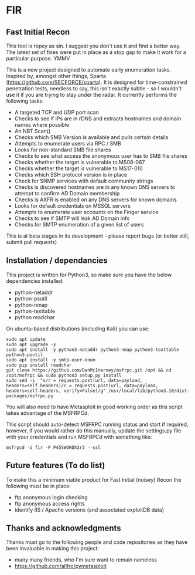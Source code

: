 # FIR
## Fast Initial Recon

This tool is ropey as sin.  I suggest you don't use it and find a better way.  The latest set of fixes were put in place as a stop gap to make it work for a particular purpose.  YMMV

This is a new project designed to automate early enumeration tasks.  Inspired by, amongst other things, Sparta
 (https://github.com/SECFORCE/sparta).  It is designed for time-constrained penetration tests, needless to say, this
 isn't exactly subtle - so I wouldn't use it if you are trying to stay under the radar.  It currently performs
 the following tasks:
 
 - A targeted TCP and UDP port scan
 - Checks to see if IPs are in rDNS and extracts hostnames and domain names where possible
 - An NBT Scan()
 - Checks which SMB Version is available and pulls certain details
 - Attempts to enumerate users via RPC / SMB
 - Looks for non-standard SMB file shares
 - Checks to see what access the anonymous user has to SMB file shares
 - Checks whether the target is vulnerable to MS08-067
 - Checks whether the target is vulnerable to MS17-010
 - Checks which SSH protocol version is in place
 - Check for SNMP services with default community strings
 - Checks is discovered hostnames are in any known DNS servers to attempt to confirm AD Domain membership
 - Checks is AXFR is enabled on any DNS servers for known domains
 - Looks for default credentials on MSSQL servers
 - Attempts to enumerate user accounts on the Finger service
 - Checks to see if SMTP will leak AD Domain info
 - Checks for SMTP enumeration of a given list of users

This is at beta stages in its development - please report bugs (or better still, submit pull requests)

## Installation / dependancies

This project is written for Python3, so make sure you have the below dependencies installed:

 - python-netaddr
 - python-psutil
 - python-nmap
 - python-texttable
 - python readchar

On ubuntu-based distributions (including Kali) you can use:

    sudo apt update
    sudo apt upgrade -y
    sudo apt install -y python3-netaddr python3-nmap python3-texttable python3-psutil
    sudo apt install -y smtp-user-enum
    sudo pip install readchar
    git clone https://github.com/DanMcInerney/msfrpc.git /opt && cd /opt/msfrpc && sudo python3 setup.py install
    sudo sed -i  "s/r = requests.post(url, data=payload, headers=self.headers)/r = requests.post(url, data=payload, headers=self.headers, verify=False)/g" /usr/local/lib/python3.10/dist-packages/msfrpc.py

You will also need to have Metasploit in good working order as this script takes advantage of the MSFRPCd.

This script should auto-detect MSFRPC running status and start if required, however, if you would rather do
this manually, update the settings.py file with your credentials and run MSFRPCd with something like:

    msfrpcd -U fir -P P455WORDh3r3 --ssl
    
## Future features (To do list)

To make this a minimum viable product for Fast Initial (noisey) Recon the following must be in place:

 - ftp anonymous login checking
 - ftp anonymous access rights
 - identify IIS / Apache versions (and associated exploitDB data)

## Thanks and acknowledgments

Thanks must go to the following people and code repositories as they have been invaluable in making this project:

 - many many friends, who I'm sure want to remain nameless
 - https://github.com/allfro/pymetasploit

